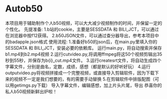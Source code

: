 # Autob50
本项目用于辅助制作个人b50视频，可以大大减少视频制作的时间，并保留一定的个性化。
先提准备:
1.b站的cookie，主要是SESSDATA 和 BILI_JCT，可以通过在浏览器中按f12获得。
2.b50JSON文件，可以通过查分器导出，参考本项目中的badapple.json格式
使用流程:
1.准备好b50的json后，在main.py里填入你的SESSDATA 和 BILI_JCT，安装必要的依赖库。
运行main.py，将自动搜索并保存b1.mp4到b2.mp4视频
2.运行cutvideo.py,将调用ffmpeg将这50个视频剪辑出35秒到55秒，并保存为b{i}_cut.mp4文件。
3.运行createsrt文件，将自动生成四个字幕文件，分别是曲名，定数，成绩，感想（都是默认的好听好玩）
4.运行outputvideo.py将视频拼接成一个完整视频，或直接导入剪辑软件，因为下载下来的视频不一定是我们想要的，有的需要手动替换
5.在剪辑软件中排版配图（可以用getimgs.py下载）
导入字幕文件，编辑感想，加上片头片尾，导出
恭喜你的私人b50视频新鲜出炉啦！
